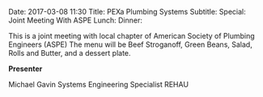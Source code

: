 Date: 2017-03-08 11:30
Title: PEXa Plumbing Systems
Subtitle: 
Special: Joint Meeting With ASPE
Lunch:
Dinner:

This is a joint meeting with local chapter of American Society of Plumbing Engineers (ASPE) The menu will be Beef Stroganoff, Green Beans, Salad, Rolls and Butter, and a dessert plate.

**Presenter**

Michael Gavin
Systems Engineering Specialist
REHAU